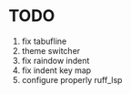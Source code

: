 # TODO

1. fix tabufline
2. theme switcher
3. fix raindow indent
4. fix indent key map
5. configure properly ruff_lsp
